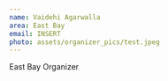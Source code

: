 ```yaml
---
name: Vaidehi Agarwalla
area: East Bay
email: INSERT
photo: assets/organizer_pics/test.jpeg
---
```


East Bay Organizer
